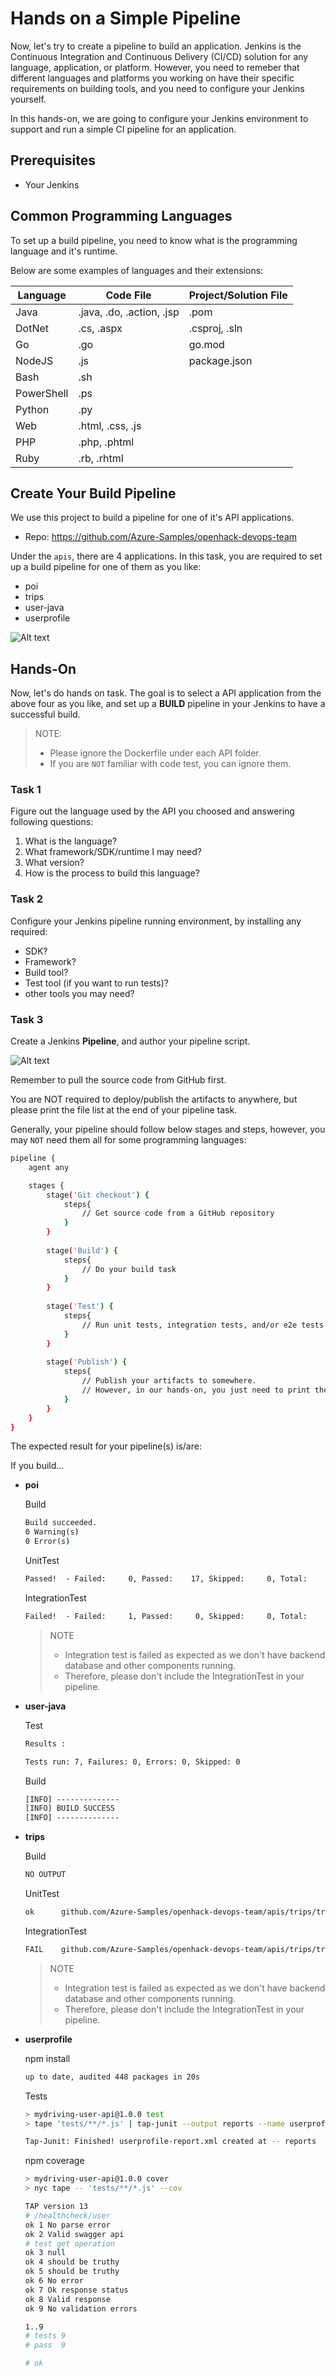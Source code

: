 # Hands on a Simple Pipeline

Now, let's try to create a pipeline to build an application. Jenkins is the Continuous Integration and Continuous Delivery (CI/CD) solution for any language, application, or platform. However, you need to remeber that different languages and platforms you working on have their specific requirements on building tools, and you need to configure your Jenkins yourself.

In this hands-on, we are going to configure your Jenkins environment to support and run a simple CI pipeline for an application.

## Prerequisites

* Your Jenkins

## Common Programming Languages

To set up a build pipeline, you need to know what is the programming language and it's runtime.

Below are some examples of languages and their extensions:

|Language|Code File|Project/Solution File|
|---|---|---|
|Java|.java, .do, .action, .jsp|.pom|
|DotNet|.cs, .aspx|.csproj, .sln|
|Go|.go|go.mod|
|NodeJS|.js|package.json|
|Bash|.sh||
|PowerShell|.ps||
|Python|.py||
|Web|.html, .css, .js||
|PHP|.php, .phtml||
|Ruby|.rb, .rhtml||

## Create Your Build Pipeline

We use this project to build a pipeline for one of it's API applications.

* Repo: https://github.com/Azure-Samples/openhack-devops-team

Under the ``apis``, there are 4 applications. In this task, you are required to set up a build pipeline for one of them as you like:

* poi
* trips
* user-java
* userprofile

![Alt text](./images/github-apis.jpg?raw=true)

## Hands-On

Now, let's do hands on task. The goal is to select a API application from the above four as you like, and set up a **BUILD** pipeline in your Jenkins to have a successful build.

> NOTE:
>
> * Please ignore the Dockerfile under each API folder.
> * If you are `NOT` familiar with code test, you can ignore them.

### Task 1

Figure out the language used by the API you choosed and answering following questions:

1. What is the language?
2. What framework/SDK/runtime I may need?
3. What version?
4. How is the process to build this language?

### Task 2

Configure your Jenkins pipeline running environment, by installing any required:

* SDK?
* Framework?
* Build tool?
* Test tool (if you want to run tests)?
* other tools you may need?

### Task 3

Create a Jenkins **Pipeline**, and author your pipeline script.

![Alt text](./images/create-pipeline.jpg?raw=true)

Remember to pull the source code from GitHub first.

You are NOT required to deploy/publish the artifacts to anywhere, but please print the file list at the end of your pipeline task.

Generally, your pipeline should follow below stages and steps, however, you may `NOT` need them all for some programming languages:

```sh
pipeline {
    agent any

    stages {
        stage('Git checkout') {
            steps{
                // Get source code from a GitHub repository
            }
        }
        
        stage('Build') {
            steps{
                // Do your build task
            }
        }
        
        stage('Test') {
            steps{
                // Run unit tests, integration tests, and/or e2e tests
            }
        }
        
        stage('Publish') {
            steps{
                // Publish your artifacts to somewhere.
                // However, in our hands-on, you just need to print the artifact list by Linux command 'ls -la'
            }
        }
    }
}
```

The expected result for your pipeline(s) is/are:

If you build...

* **poi**
    
    Build

    ```cmd
    Build succeeded.
    0 Warning(s)
    0 Error(s)
    ```

    UnitTest

    ```cmd
    Passed!  - Failed:     0, Passed:    17, Skipped:     0, Total:    17, Duration: 1 s - /var/lib/jenkins/workspace/api-poi/apis/poi/tests/UnitTests/bin/Release/netcoreapp3.1/UnitTests.dll (netcoreapp3.1)
    ```

    IntegrationTest

    ```cmd
    Failed!  - Failed:     1, Passed:     0, Skipped:     0, Total:     1, Duration: < 1 ms - /var/lib/jenkins/workspace/api-poi/apis/poi/tests/IntegrationTests/bin/Release/netcoreapp3.1/IntegrationTests.dll (netcoreapp3.1)
    ```

    > NOTE
    >
    > * Integration test is failed as expected as we don't have backend database and other components running.
    > * Therefore, please don't include the IntegrationTest in your pipeline.

* **user-java**
    
    Test

    ```cmd
    Results :
    
    Tests run: 7, Failures: 0, Errors: 0, Skipped: 0
    ```

    Build

    ```cmd
    [INFO] --------------
    [INFO] BUILD SUCCESS
    [INFO] --------------
    ```

* **trips**

    Build

    ```sh
    NO OUTPUT
    ```

    UnitTest

    ```sh
    ok  	github.com/Azure-Samples/openhack-devops-team/apis/trips/tripsgo	0.014s
    ```

    IntegrationTest

    ```sh
    FAIL	github.com/Azure-Samples/openhack-devops-team/apis/trips/tripsgo	0.018s
    ```

    > NOTE
    >
    > * Integration test is failed as expected as we don't have backend database and other components running.
    > * Therefore, please don't include the IntegrationTest in your pipeline.

* **userprofile**

    npm install

    ```sh
    up to date, audited 448 packages in 20s
    ```

    Tests

    ```sh
    > mydriving-user-api@1.0.0 test
    > tape 'tests/**/*.js' | tap-junit --output reports --name userprofile-report

    Tap-Junit: Finished! userprofile-report.xml created at -- reports
    ```

    npm coverage

    ```sh
    > mydriving-user-api@1.0.0 cover
    > nyc tape -- 'tests/**/*.js' --cov

    TAP version 13
    # /healthcheck/user
    ok 1 No parse error
    ok 2 Valid swagger api
    # test get operation
    ok 3 null
    ok 4 should be truthy
    ok 5 should be truthy
    ok 6 No error
    ok 7 Ok response status
    ok 8 Valid response
    ok 9 No validation errors

    1..9
    # tests 9
    # pass  9

    # ok
    ```
